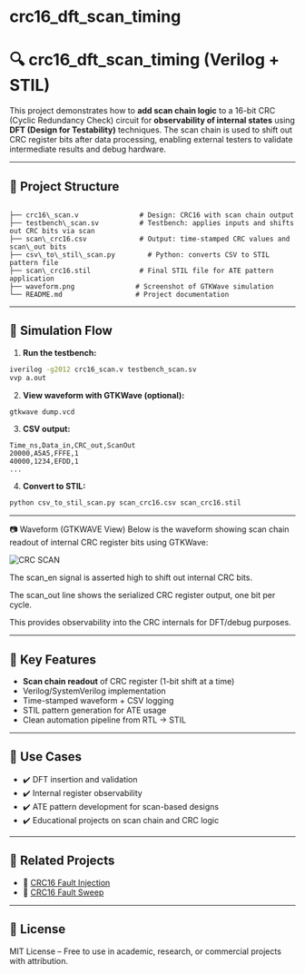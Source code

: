 # crc16_dft_scan_timing

# 🔍 crc16_dft_scan_timing (Verilog + STIL)

This project demonstrates how to **add scan chain logic** to a 16-bit CRC (Cyclic Redundancy Check) circuit for **observability of internal states** using **DFT (Design for Testability)** techniques. The scan chain is used to shift out CRC register bits after data processing, enabling external testers to validate intermediate results and debug hardware.

---

## 📁 Project Structure

```

├── crc16\_scan.v               # Design: CRC16 with scan chain output
├── testbench\_scan.sv          # Testbench: applies inputs and shifts out CRC bits via scan
├── scan\_crc16.csv             # Output: time-stamped CRC values and scan\_out bits
├── csv\_to\_stil\_scan.py        # Python: converts CSV to STIL pattern file
├── scan\_crc16.stil            # Final STIL file for ATE pattern application
├── waveform.png               # Screenshot of GTKWave simulation
└── README.md                  # Project documentation

````

---

## 🧪 Simulation Flow

1. **Run the testbench:**

```bash
iverilog -g2012 crc16_scan.v testbench_scan.sv
vvp a.out
````

2. **View waveform with GTKWave (optional):**

```bash
gtkwave dump.vcd
```

3. **CSV output:**

```
Time_ns,Data_in,CRC_out,ScanOut
20000,A5A5,FFFE,1
40000,1234,EFDD,1
...
```

4. **Convert to STIL:**

```bash
python csv_to_stil_scan.py scan_crc16.csv scan_crc16.stil
```

---

📷 Waveform (GTKWAVE View)
Below is the waveform showing scan chain readout of internal CRC register bits using GTKWave:

![CRC SCAN](./crc_scan.PNG)

The scan_en signal is asserted high to shift out internal CRC bits.

The scan_out line shows the serialized CRC register output, one bit per cycle.

This provides observability into the CRC internals for DFT/debug purposes.


---


## 🔧 Key Features

* **Scan chain readout** of CRC register (1-bit shift at a time)
* Verilog/SystemVerilog implementation
* Time-stamped waveform + CSV logging
* STIL pattern generation for ATE usage
* Clean automation pipeline from RTL → STIL

---

## 🎯 Use Cases

* ✔️ DFT insertion and validation
* ✔️ Internal register observability
* ✔️ ATE pattern development for scan-based designs
* ✔️ Educational projects on scan chain and CRC logic

---

## 📎 Related Projects

* 🔗 [CRC16 Fault Injection](https://github.com/mstarefinaktar/crc16_fault_injection)
* 🔗 [CRC16 Fault Sweep](https://github.com/mstarefinaktar/crc16_fault_sweep)

---

## 📄 License

MIT License – Free to use in academic, research, or commercial projects with attribution.

